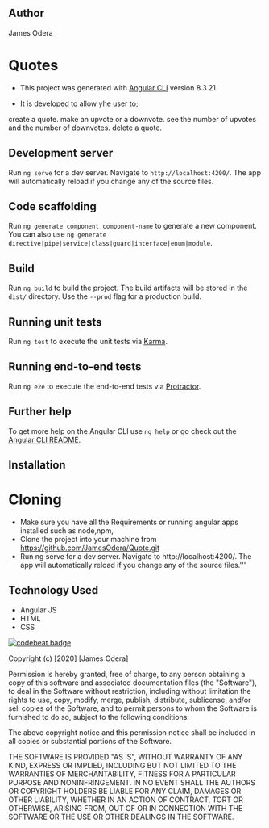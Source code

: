 ## Author
James Odera

# Quotes
- This project was generated with [Angular CLI](https://github.com/angular/angular-cli) version 8.3.21.
 
- It is developed to allow yhe user to;

create a quote.
make an upvote or a downvote.
see the number of upvotes and the number of downvotes.
delete a quote.



## Development server

Run `ng serve` for a dev server. Navigate to `http://localhost:4200/`. The app will automatically reload if you change any of the source files.

## Code scaffolding

Run `ng generate component component-name` to generate a new component. You can also use `ng generate directive|pipe|service|class|guard|interface|enum|module`.

## Build

Run `ng build` to build the project. The build artifacts will be stored in the `dist/` directory. Use the `--prod` flag for a production build.

## Running unit tests

Run `ng test` to execute the unit tests via [Karma](https://karma-runner.github.io).

## Running end-to-end tests

Run `ng e2e` to execute the end-to-end tests via [Protractor](http://www.protractortest.org/).

## Further help

To get more help on the Angular CLI use `ng help` or go check out the [Angular CLI README](https://github.com/angular/angular-cli/blob/master/README.md).


## Installation
# Cloning
- Make sure you have all the Requirements or running angular apps installed such as node,npm,
- Clone the project into your machine from https://github.com/JamesOdera/Quote.git
- Run ng serve for a dev server. Navigate to http://localhost:4200/. The app will automatically reload if you  change any of the source files.'''


## Technology Used
- Angular JS
- HTML
- CSS

[![codebeat badge](https://codebeat.co/badges/1eccc200-144d-44db-b5b2-760c6fa3a311)](https://codebeat.co/projects/github-com-jamesodera-quotes-master)

Copyright (c) [2020] [James Odera]

Permission is hereby granted, free of charge, to any person obtaining a copy of this software and associated documentation files (the "Software"), to deal in the Software without restriction, including without limitation the rights to use, copy, modify, merge, publish, distribute, sublicense, and/or sell copies of the Software, and to permit persons to whom the Software is furnished to do so, subject to the following conditions:

The above copyright notice and this permission notice shall be included in all copies or substantial portions of the Software.

THE SOFTWARE IS PROVIDED "AS IS", WITHOUT WARRANTY OF ANY KIND, EXPRESS OR IMPLIED, INCLUDING BUT NOT LIMITED TO THE WARRANTIES OF MERCHANTABILITY, FITNESS FOR A PARTICULAR PURPOSE AND NONINFRINGEMENT. IN NO EVENT SHALL THE AUTHORS OR COPYRIGHT HOLDERS BE LIABLE FOR ANY CLAIM, DAMAGES OR OTHER LIABILITY, WHETHER IN AN ACTION OF CONTRACT, TORT OR OTHERWISE, ARISING FROM, OUT OF OR IN CONNECTION WITH THE SOFTWARE OR THE USE OR OTHER DEALINGS IN THE SOFTWARE.

